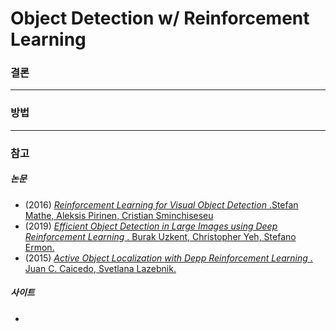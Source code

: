 # Object Detection w/ Reinforcement Learning

### 결론


------------------
### 방법

------------------

### 참고
##### 논문
  - (2016) [*Reinforcement Learning for Visual Object Detection* .Stefan Mathe, Aleksis Pirinen, Cristian Sminchiseseu](https://sci-hub.tw/https://ieeexplore.ieee.org/document/7780685)
  - (2019) [*Efficient Object Detection in Large Images using Deep Reinforcement Learning* . Burak Uzkent, Christopher Yeh, Stefano Ermon.](https://www.groundai.com/project/efficient-object-detection-in-large-images-using-deep-reinforcement-learning/1)
  - (2015) [*Active Object Localization with Depp Reinforcement Learning* . Juan C. Caicedo, Svetlana Lazebnik.](https://arxiv.org/abs/1511.06015)
##### 사이트
  - 
